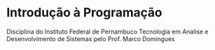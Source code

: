 # Introdução à Programação
Disciplina do Instituto Federal de Pernambuco Tecnologia em Analise e Desenvolvimento de Sistemas pelo Prof. Marco Domingues
